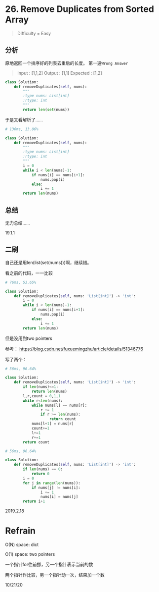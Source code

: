 # 26. Remove Duplicates from Sorted Array

> Difficulty = Easy

## 分析

原地返回一个排序好的列表去重后的长度。
第一遍`Wrong Answer`
> Input : [1,1,2]
> Output : [1,1]
> Expected : [1,2]

```python
class Solution:
    def removeDuplicates(self, nums):
        """
        :type nums: List[int]
        :rtype: int
        """
        return len(set(nums))
```
于是又看解析了……
```python
# 136ms, 13.86%

class Solution:
    def removeDuplicates(self, nums):
        """
        :type nums: List[int]
        :rtype: int
        """
		i = 0
		while i < len(nums)-1:
			if nums[i] == nums[i+1]:
				nums.pop(i)
			else:
				i += 1
		return len(nums)
```

## 总结

无力总结……

19.1.1


## 二刷

自己还是用len(list(set(nums)))啊，继续错。

看之前的代码，一一比较

```python
# 76ms, 53.65%

class Solution:
    def removeDuplicates(self, nums: 'List[int]') -> 'int':
        i = 0
        while i < len(nums)-1:
            if nums[i] == nums[i+1]:
                nums.pop(i)
            else:
                i += 1
        return len(nums)
```

但是没用到two pointers

参考： https://blog.csdn.net/fuxuemingzhu/article/details/51346776

写了两个：


```python
# 56ms, 96.64%

class Solution:
    def removeDuplicates(self, nums: 'List[int]') -> 'int':
        if len(nums)<=1:
            return len(nums)
        l,r,count = 0,1,1
        while r<len(nums):
            while nums[l] == nums[r]:
                r += 1
                if r >= len(nums):
                    return count
            nums[l+1] = nums[r]
            count+=1
            l+=1
            r+=1
        return count
```

```python
# 56ms, 96.64%

class Solution:
    def removeDuplicates(self, nums: 'List[int]') -> 'int':
        if len(nums) == 0:
            return 0
        i = 0
        for j in range(len(nums)):
            if nums[j] != nums[i]:
                i += 1
                nums[i] = nums[j]
        return i+1
```

2019.2.18


# Refrain

O(N) space: dict

O(1) space: two pointers

一个指针for往前挪，另一个指针表示当前的数

两个指针作比较，另一个指针动一次，结果加一个数

10/21/20
